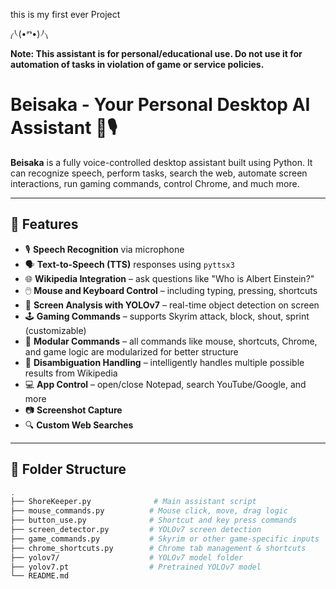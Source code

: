 this is my first ever Project 


⎛⎝(•ⱅ•)⎠⎞ 


**Note: This assistant is for personal/educational use. Do not use it for automation of tasks in violation of game or service policies.**
# Beisaka - Your Personal Desktop AI Assistant 🧠🎙️

**Beisaka** is a fully voice-controlled desktop assistant built using Python. It can recognize speech, perform tasks, search the web, automate screen interactions, run gaming commands, control Chrome, and much more.

---

## 🧩 Features

- 🎙️ **Speech Recognition** via microphone
- 🗣️ **Text-to-Speech (TTS)** responses using `pyttsx3`
- 🌐 **Wikipedia Integration** – ask questions like "Who is Albert Einstein?"
- 🖱️ **Mouse and Keyboard Control** – including typing, pressing, shortcuts
- 📸 **Screen Analysis with YOLOv7** – real-time object detection on screen
- 🕹️ **Gaming Commands** – supports Skyrim attack, block, shout, sprint (customizable)
- 📂 **Modular Commands** – all commands like mouse, shortcuts, Chrome, and game logic are modularized for better structure
- 🧠 **Disambiguation Handling** – intelligently handles multiple possible results from Wikipedia
- 💻 **App Control** – open/close Notepad, search YouTube/Google, and more
- 📷 **Screenshot Capture**
- 🔍 **Custom Web Searches**

---

## 📁 Folder Structure

```bash
.
├── ShoreKeeper.py              # Main assistant script
├── mouse_commands.py          # Mouse click, move, drag logic
├── button_use.py              # Shortcut and key press commands
├── screen_detector.py         # YOLOv7 screen detection
├── game_commands.py           # Skyrim or other game-specific inputs
├── chrome_shortcuts.py        # Chrome tab management & shortcuts
├── yolov7/                    # YOLOv7 model folder
├── yolov7.pt                  # Pretrained YOLOv7 model
└── README.md
